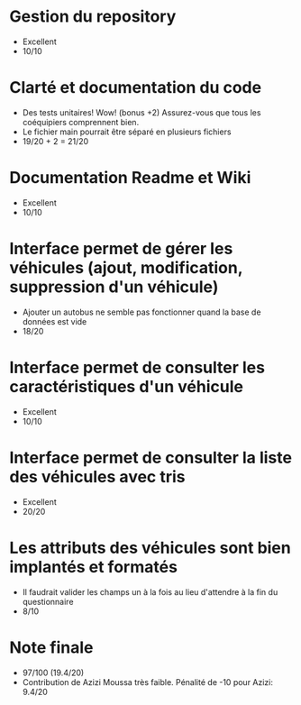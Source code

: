 # Gestion du repository
  * Excellent
  * 10/10

# Clarté et documentation du code
  * Des tests unitaires! Wow! (bonus +2) Assurez-vous que tous les coéquipiers comprennent bien.
  * Le fichier main pourrait être séparé en plusieurs fichiers
  * 19/20 + 2 = 21/20
  
# Documentation Readme et Wiki
  * Excellent
  * 10/10
  
# Interface permet de gérer les véhicules (ajout, modification, suppression d'un véhicule)
  * Ajouter un autobus ne semble pas fonctionner quand la base de données est vide
  * 18/20

# Interface permet de consulter les caractéristiques d'un véhicule
  * Excellent
  * 10/10

# Interface permet de consulter la liste des véhicules avec tris
  * Excellent
  * 20/20

# Les attributs des véhicules sont bien implantés et formatés
  * Il faudrait valider les champs un à la fois au lieu d'attendre à la fin du questionnaire
  * 8/10

# Note finale
* 97/100 (19.4/20)
* Contribution de Azizi Moussa très faible. Pénalité de -10 pour Azizi: 9.4/20